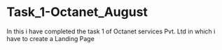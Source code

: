 # Task_1-Octanet_August
In this i have completed the task 1 of Octanet services Pvt. Ltd in which i have to create a Landing Page
